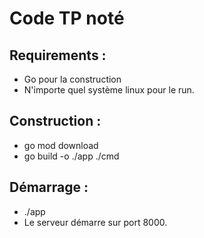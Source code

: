 # Code TP noté

## Requirements :

* Go pour la construction
* N'importe quel système linux pour le run.

## Construction :

* go mod download
* go build -o ./app ./cmd

## Démarrage :

* ./app
* Le serveur démarre sur port 8000.

